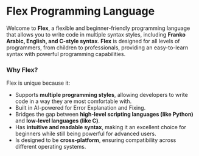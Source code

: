 # Flex Programming Language 

Welcome to **Flex**, a flexible and beginner-friendly programming language that allows you to write code in multiple syntax styles, including **Franko Arabic, English, and C-style syntax**. **Flex** is designed for all levels of programmers, from children to professionals, providing an easy-to-learn syntax with powerful programming capabilities.

### Why Flex?
Flex is unique because it:
- Supports **multiple programming styles**, allowing developers to write code in a way they are most comfortable with.
- Built in AI-powered  for Error Explanation and Fixing.  
- Bridges the gap between **high-level scripting languages (like Python)** and **low-level languages (like C)**.
- Has **intuitive and readable syntax**, making it an excellent choice for beginners while still being powerful for advanced users.
- Is designed to be **cross-platform**, ensuring compatibility across different operating systems.
